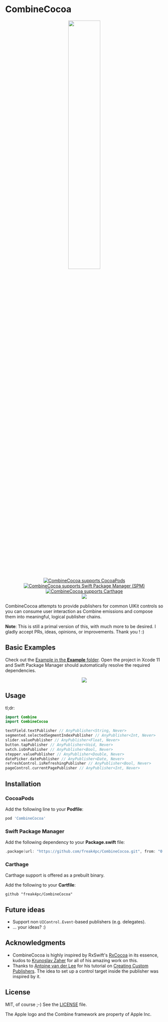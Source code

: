 # CombineCocoa

<p align="center">
<img src="https://github.com/freak4pc/CombineCocoa/raw/master/Resources/logo.png" width="45%">
<br /><br />
<a href="https://cocoapods.org/pods/CombineCocoa" target="_blank"><img src="https://img.shields.io/cocoapods/v/CombineCocoa.svg?1" alt="CombineCocoa supports CocoaPods"></a>
<a href="https://github.com/apple/swift-package-manager" target="_blank"><img src="https://img.shields.io/badge/Swift%20Package%20Manager-compatible-brightgreen.svg" alt="CombineCocoa supports Swift Package Manager (SPM)"></a>
<a href="https://github.com/Carthage/Carthage" target="_blank"><img src="https://img.shields.io/badge/Carthage-compatible-4BC51D.svg?style=flat" alt="CombineCocoa supports Carthage"></a>
<br />
<img src="https://img.shields.io/badge/platforms-iOS%2013.0-333333.svg" />
</p>

CombineCocoa attempts to provide publishers for common UIKit controls so you can consume user interaction as Combine emissions and compose them into meaningful, logical publisher chains.

**Note**: This is still a primal version of this, with much more to be desired. I gladly accept PRs, ideas, opinions, or improvements. Thank you ! :)

## Basic Examples

Check out the [Example in the **Example** folder](https://github.com/freak4pc/CombineCocoa/blob/master/Example/Example/ControlsViewController.swift#L27). Open the project in Xcode 11 and Swift Package Manager should automatically resolve the required dependencies.

<p align="center"><img src="https://github.com/freak4pc/CombineCocoa/raw/master/Resources/example.gif"></p>

## Usage

tl;dr: 

```swift
import Combine
import CombineCocoa

textField.textPublisher // AnyPublisher<String, Never>
segmented.selectedSegmentIndexPublisher // AnyPublisher<Int, Never>
slider.valuePublisher // AnyPublisher<Float, Never>
button.tapPublisher // AnyPublisher<Void, Never>
swtch.isOnPublisher // AnyPublisher<Bool, Never>
stepper.valuePublisher // AnyPublisher<Double, Never>
datePicker.datePublisher // AnyPublisher<Date, Never>
refreshControl.isRefreshingPublisher // AnyPublisher<Bool, Never>
pageControl.currentPagePublisher // AnyPublisher<Int, Never>
```

## Installation

### CocoaPods

Add the following line to your **Podfile**:

```rb
pod 'CombineCocoa'
```

### Swift Package Manager

Add the following dependency to your **Package.swift** file:

```swift
.package(url: "https://github.com/freak4pc/CombineCocoa.git", from: "0.0.1")
```

### Carthage

Carthage support is offered as a prebuilt binary.

Add the following to your **Cartfile**:

```
github "freak4pc/CombineCocoa"
```

## Future ideas 

* Support non `UIControl.Event`-based publishers (e.g. delegates).
* ... your ideas? :)

## Acknowledgments

* CombineCocoa is highly inspired by RxSwift's [RxCocoa](https://github.com/ReactivXx/RxSwift) in its essence, kudos to [Krunoslav Zaher](https://twitter.com/KrunoslavZaher) for all of his amazing work on this.
* Thanks to [Antoine van der Lee](https://twitter.com/twannl) for his tutorial on [Creating Custom Publishers](https://www.avanderlee.com/swift/custom-combine-publisher/). The idea to set up a control target inside the publisher was inspired by it.

## License

MIT, of course ;-) See the [LICENSE](LICENSE) file. 

The Apple logo and the Combine framework are property of Apple Inc.
